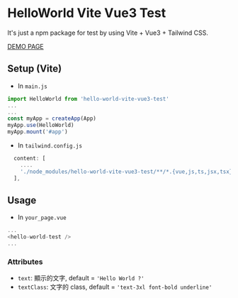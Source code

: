 # HelloWorld Vite Vue3 Test

It's just a npm package for test by using Vite + Vue3 + Tailwind CSS.

[DEMO PAGE](https://kangfizz.github.io/hello-world-vite-vue3-test/)

## Setup (Vite)

- In `main.js`
````javascript
import HelloWorld from 'hello-world-vite-vue3-test'
...
...
const myApp = createApp(App)
myApp.use(HelloWorld)
myApp.mount('#app')
````

- In `tailwind.config.js`
````javascript
  content: [
    ....
    './node_modules/hello-world-vite-vue3-test/**/*.{vue,js,ts,jsx,tsx}',
  ],
````

## Usage

- In `your_page.vue`
````javascript
...
<hello-world-test />
...
````

### Attributes

- `text`: 顯示的文字, default = `'Hello World ?'`
- `textClass`: 文字的 class, default = `'text-3xl font-bold underline'`